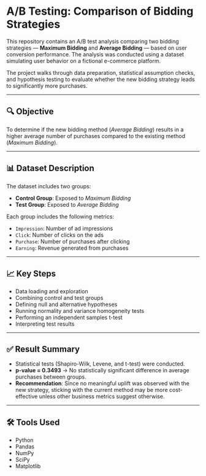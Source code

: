 # A/B Testing: Comparison of Bidding Strategies

This repository contains an A/B test analysis comparing two bidding strategies — **Maximum Bidding** and **Average Bidding** — based on user conversion performance. The analysis was conducted using a dataset simulating user behavior on a fictional e-commerce platform.

The project walks through data preparation, statistical assumption checks, and hypothesis testing to evaluate whether the new bidding strategy leads to significantly more purchases.

---

## 🔍 Objective

To determine if the new bidding method (*Average Bidding*) results in a higher average number of purchases compared to the existing method (*Maximum Bidding*).

---

## 📊 Dataset Description

The dataset includes two groups:

- **Control Group**: Exposed to *Maximum Bidding*
- **Test Group**: Exposed to *Average Bidding*

Each group includes the following metrics:

- `Impression`: Number of ad impressions
- `Click`: Number of clicks on the ads
- `Purchase`: Number of purchases after clicking
- `Earning`: Revenue generated from purchases

---

## 📈 Key Steps

- Data loading and exploration
- Combining control and test groups
- Defining null and alternative hypotheses
- Running normality and variance homogeneity tests
- Performing an independent samples t-test
- Interpreting test results

---

## ✅ Result Summary

- Statistical tests (Shapiro-Wilk, Levene, and t-test) were conducted.
- **p-value = 0.3493** → No statistically significant difference in average purchases between groups.
- **Recommendation**: Since no meaningful uplift was observed with the new strategy, sticking with the current method may be more cost-effective unless other business metrics suggest otherwise.

---

## 🛠 Tools Used

- Python
- Pandas
- NumPy
- SciPy
- Matplotlib

